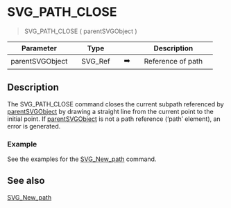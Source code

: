 <!-- SVG_PATH_CLOSE ( parentReference )
 -> parentReference (Text)-->
# SVG_PATH_CLOSE

> SVG_PATH_CLOSE ( parentSVGObject )

| Parameter |     | Type |     |     |     | Description |     |
| --- | --- | --- | --- | --- | --- | --- | --- |
| parentSVGObject |     | SVG_Ref |     | ➡️ |     | Reference of path |     |

## Description

The SVG_PATH_CLOSE command closes the current subpath referenced by [parentSVGObject](## "Reference of path") by drawing a straight line from the current point to the initial point. If [parentSVGObject](## "Reference of path") is not a path reference (‘path’ element), an error is generated.

### Example  

See the examples for the [SVG_New_path](SVG_New_path.md)  command.

## See also

[SVG_New_path](SVG_New_path.md)

